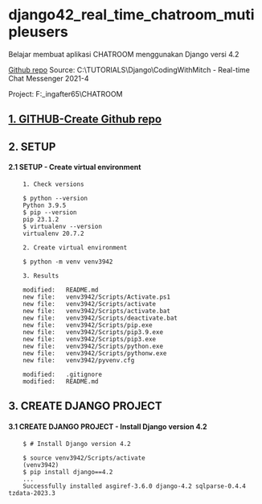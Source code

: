 # django42_real_time_chatroom_mutipleusers
Belajar membuat aplikasi CHATROOM menggunakan Django versi 4.2

[Github repo](https://github.com/gurnitha/django42_real_time_chatroom_mutipleusers)
Source: C:\TUTORIALS\Django\CodingWithMitch - Real-time Chat Messenger 2021-4

Project: F:\_ingafter65\CHATROOM


## [1. GITHUB-Create Github repo](https://github.com/gurnitha/django42_real_time_chatroom_mutipleusers)


## 2. SETUP


#### 2.1 SETUP - Create virtual environment
	
		1. Check versions

        $ python --version
        Python 3.9.5
        $ pip --version
        pip 23.1.2
        $ virtualenv --version
        virtualenv 20.7.2 

        2. Create virtual environment

        $ python -m venv venv3942

        3. Results

        modified:   README.md
        new file:   venv3942/Scripts/Activate.ps1
        new file:   venv3942/Scripts/activate
        new file:   venv3942/Scripts/activate.bat
        new file:   venv3942/Scripts/deactivate.bat
        new file:   venv3942/Scripts/pip.exe
        new file:   venv3942/Scripts/pip3.9.exe
        new file:   venv3942/Scripts/pip3.exe
        new file:   venv3942/Scripts/python.exe
        new file:   venv3942/Scripts/pythonw.exe
        new file:   venv3942/pyvenv.cfg

        modified:   .gitignore
        modified:   README.md


## 3. CREATE DJANGO PROJECT


#### 3.1 CREATE DJANGO PROJECT - Install Django version 4.2

        $ # Install Django version 4.2

        $ source venv3942/Scripts/activate
        (venv3942)
        $ pip install django==4.2
        ...
        Successfully installed asgiref-3.6.0 django-4.2 sqlparse-0.4.4 tzdata-2023.3



